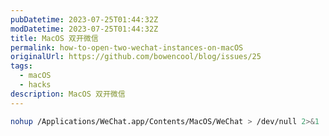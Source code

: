 ```yaml
---
pubDatetime: 2023-07-25T01:44:32Z
modDatetime: 2023-07-25T01:44:32Z
title: MacOS 双开微信
permalink: how-to-open-two-wechat-instances-on-macOS
originalUrl: https://github.com/bowencool/blog/issues/25
tags:
  - macOS
  - hacks
description: MacOS 双开微信
---
```


```bash
nohup /Applications/WeChat.app/Contents/MacOS/WeChat > /dev/null 2>&1
```
